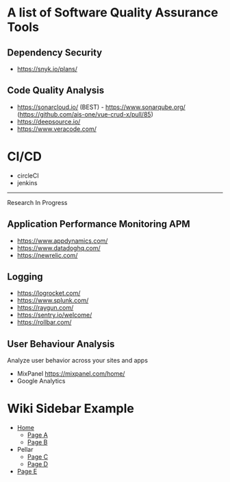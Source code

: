 # A list of Software Quality Assurance Tools

## Dependency Security

- https://snyk.io/plans/

## Code Quality Analysis

- https://sonarcloud.io/ (BEST) - https://www.sonarqube.org/ (https://github.com/ais-one/vue-crud-x/pull/85)
- https://deepsource.io/
- https://www.veracode.com/

# CI/CD

- circleCI
- jenkins

---

Research In Progress

## Application Performance Monitoring APM
- https://www.appdynamics.com/
- https://www.datadoghq.com/
- https://newrelic.com/

## Logging
- https://logrocket.com/
- https://www.splunk.com/
- https://raygun.com/
- https://sentry.io/welcome/
- https://rollbar.com/

## User Behaviour Analysis

Analyze user behavior across your sites and apps

- MixPanel https://mixpanel.com/home/
- Google Analytics



# Wiki Sidebar Example

* [Home](../wiki/Home)
  * [Page A](../wiki/Page-A)
  * [Page B](../wiki/Page-B)
* Pellar
  * [Page C](../wiki/Page-C)
  * [Page D](../wiki/Page-D)
* [Page E](../wiki/Page-E)
